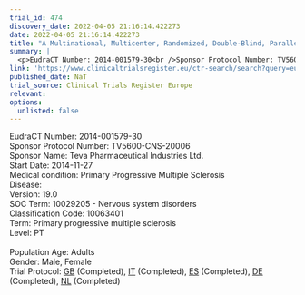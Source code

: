 ```yaml
---
trial_id: 474
discovery_date: 2022-04-05 21:16:14.422273
date: 2022-04-05 21:16:14.422273
title: "A Multinational, Multicenter, Randomized, Double-Blind, Parallel-Group, Placebo-Controlled Study to Evaluate the Efficacy, Safety, and Tolerability of Once Daily Oral Administration of Laquinimod (..."
summary: |
  <p>EudraCT Number: 2014-001579-30<br />Sponsor Protocol Number: TV5600-CNS-20006<br />Sponsor Name: Teva Pharmaceutical Industries Ltd.<br />Start Date: 2014-11-27<br />Medical condition: Primary Progressive Multiple Sclerosis<br />Disease: <br />Version: 19.0<br />SOC Term: 10029205 - Nervous system disorders<br />Classification Code: 10063401<br />Term: Primary progressive multiple sclerosis<br />Level: PT<br /><br />Population Age: Adults<br />Gender: Male, Female<br />Trial Protocol: <a href="https://www.clinicaltrialsregister.eu/ctr-search/trial/2014-001579-30/GB">GB</a> (Completed), <a href="https://www.clinicaltrialsregister.eu/ctr-search/trial/2014-001579-30/IT">IT</a> (Completed), <a href="https://www.clinicaltrialsregister.eu/ctr-search/trial/2014-001579-30/ES">ES</a> (Completed), <a href="https://www.clinicaltrialsregister.eu/ctr-search/trial/2014-001579-30/DE">DE</a> (Completed), <a href="https://www.clinicaltrialsregister.eu/ctr-search/trial/2014-001579-30/NL">NL</a> (Completed)</p>
link: 'https://www.clinicaltrialsregister.eu/ctr-search/search?query=eudract_number:2014-001579-30'
published_date: NaT
trial_source: Clinical Trials Register Europe
relevant: 
options:
  unlisted: false
---
```

<p>EudraCT Number: 2014-001579-30<br />Sponsor Protocol Number: TV5600-CNS-20006<br />Sponsor Name: Teva Pharmaceutical Industries Ltd.<br />Start Date: 2014-11-27<br />Medical condition: Primary Progressive Multiple Sclerosis<br />Disease: <br />Version: 19.0<br />SOC Term: 10029205 - Nervous system disorders<br />Classification Code: 10063401<br />Term: Primary progressive multiple sclerosis<br />Level: PT<br /><br />Population Age: Adults<br />Gender: Male, Female<br />Trial Protocol: <a href="https://www.clinicaltrialsregister.eu/ctr-search/trial/2014-001579-30/GB">GB</a> (Completed), <a href="https://www.clinicaltrialsregister.eu/ctr-search/trial/2014-001579-30/IT">IT</a> (Completed), <a href="https://www.clinicaltrialsregister.eu/ctr-search/trial/2014-001579-30/ES">ES</a> (Completed), <a href="https://www.clinicaltrialsregister.eu/ctr-search/trial/2014-001579-30/DE">DE</a> (Completed), <a href="https://www.clinicaltrialsregister.eu/ctr-search/trial/2014-001579-30/NL">NL</a> (Completed)</p>